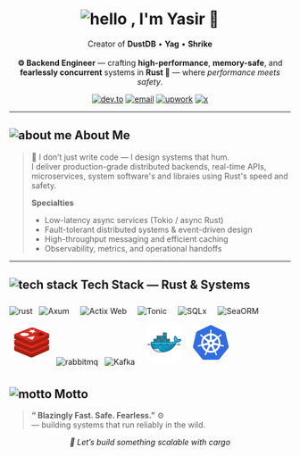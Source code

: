 <!-- Profile Header -->
<h1 align="center">
  <img src="https://i.pinimg.com/originals/b9/37/12/b9371273ae94a946e92074d1b9696680.gif" height="100" width="100" alt="hello"/>  
  , I'm <strong>Yasir</strong> 👋  
</h1>

<p align="center">
  Creator of <b>DustDB</b> • <b>Yag</b> • <b>Shrike</b>  
  <br/><br/>
  <strong>⚙️ Backend Engineer</strong> — crafting <strong>high-performance</strong>, <strong>memory-safe</strong>, and <strong>fearlessly concurrent</strong> systems in  
  <strong>Rust 🦀</strong> — where <em>performance meets safety</em>.
</p>

<p align="center">
  <a href="https://dev.to/mr_yasir"><img src="https://img.shields.io/badge/Blog-dev.to-blue?style=flat-square&logo=dev.to" alt="dev.to"/></a>
  <a href="mailto:helloyasir@proton.me"><img src="https://img.shields.io/badge/Email-ProtonMail-purple?style=flat-square&logo=protonmail" alt="email"/></a>
  <a href="https://www.upwork.com/freelancers/~0134f4c054f96f8850"><img src="https://img.shields.io/badge/Upwork-Hire%20Me-success?style=flat-square&logo=upwork" alt="upwork"/></a>
  <a href="https://x.com/myasirdev"><img src="https://img.shields.io/badge/X-@myasirdev-1DA1F2?style=flat-square&logo=x" alt="x"/></a>
</p>

---

## <img src="https://i.pinimg.com/originals/ba/dc/74/badc74ced38f8aa000d067a72d2f0465.gif" height="52" alt="about me" /> About Me

> 🧩 I don’t just write code — I design systems that hum.  
> I deliver production-grade distributed backends, real-time APIs, microservices, system software's and libraies using Rust's speed and safety.
>
> **Specialties**
> - Low-latency async services (Tokio / async Rust)  
> - Fault-tolerant distributed systems & event-driven design  
> - High-throughput messaging and efficient caching  
> - Observability, metrics, and operational handoffs

---

## <img src="https://i.pinimg.com/originals/95/f2/43/95f24363e310d115b83d8993aab903e6.gif" height="60" alt="tech stack" /> Tech Stack — Rust & Systems

<p align="left">
  <!-- Rust -->
  <img width="70" height="70" alt="rust" src="https://icons.veryicon.com/png/o/business/vscode-program-item-icon/rust-1.png" />

  <!-- Axum -->
  <img src="https://avatars.githubusercontent.com/u/20248544?s=48&v=4" alt="Axum" width="64" height="64" style="margin:8px"/>
  <!-- Actix Web -->
  <img src="https://actix.rs/img/logo.png" alt="Actix Web"  alt="actix web" width="64" height="64" style="margin:8px"/>
  <!-- Tonic (gRPC) -->
  <img src="https://avatars.githubusercontent.com/u/8730506?s=48&v=4" alt="Tonic" width="90" height="64" style="margin:8px"/>
  <!-- SQLx -->
  <img src="https://avatars.githubusercontent.com/u/10077001?s=48&v=4" alt="SQLx" width="64" height="64" style="margin:8px"/>
  <!-- SeaORM -->
  <img src="https://www.sea-ql.org/SeaORM/img/SeaQL.png" alt="SeaORM" width="64" height="64" style="margin:8px"/>
  <!-- Redis -->
  <img src="https://raw.githubusercontent.com/devicons/devicon/master/icons/redis/redis-original.svg" alt="Redis" width="64" height="64" style="margin:8px"/>
 
 <!-- RabbitMQ -->
 <img width="65" height="60" alt="rabbitmq" src="https://github.com/user-attachments/assets/97e2bfee-d732-480c-9135-30ee94d922f4" />

  <!-- Kafka -->
  <img src="https://cdn.worldvectorlogo.com/logos/kafka.svg" alt="Kafka" width="64" height="64" style="margin:8px"/>
  <!-- Docker -->
  <img src="https://raw.githubusercontent.com/devicons/devicon/master/icons/docker/docker-original.svg" alt="Docker" width="64" height="64" style="margin:8px"/>
  <!-- Kubernetes -->
  <img src="https://raw.githubusercontent.com/devicons/devicon/master/icons/kubernetes/kubernetes-plain.svg" alt="Kubernetes" width="64" height="64" style="margin:8px"/>
</p>



## <img src="https://upload.wikimedia.org/wikipedia/commons/3/3e/Flickering_cursor.gif" height="24" alt="motto" /> Motto

> **“ Blazingly Fast. Safe. Fearless.”** ⚙️  
> — building systems that run reliably in the wild.

<p align="center">
  <i>💬 Let’s build something scalable with cargo </i>
</p>
